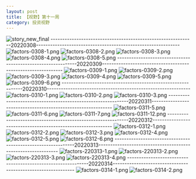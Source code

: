 ```yaml
---
layout: post
title: 【视野】第十一周
category: 投资视野
---
```

![story_new_final](https://raw.githubusercontent.com/Aragronsam/blog-pic/main/story_new_final.png)
-------------------------------------------------------------20220308-------------------------------------------------------------
![factors-0308-1.png](https://raw.githubusercontent.com/Aragronsam/blog-pic/main/factors-0308-1.png)
![factors-0308-2.png](https://raw.githubusercontent.com/Aragronsam/blog-pic/main/factors-0308-2.png)
![factors-0308-3.png](https://raw.githubusercontent.com/Aragronsam/blog-pic/main/factors-0308-3.png)
![factors-0308-4.png](https://raw.githubusercontent.com/Aragronsam/blog-pic/main/factors-0308-4.png)
![factors-0308-5.png](https://raw.githubusercontent.com/Aragronsam/blog-pic/main/factors-0308-5.png)
-------------------------------------------------------------20220309-------------------------------------------------------------
![factors-0309-1.png](https://raw.githubusercontent.com/Aragronsam/blog-pic/main/factors-0309-1.png)
![factors-0309-2.png](https://raw.githubusercontent.com/Aragronsam/blog-pic/main/factors-0309-2.png)
![factors-0309-3.png](https://raw.githubusercontent.com/Aragronsam/blog-pic/main/factors-0309-3.png)
![factors-0309-4.png](https://raw.githubusercontent.com/Aragronsam/blog-pic/main/factors-0309-4.png)
![factors-0309-5.png](https://raw.githubusercontent.com/Aragronsam/blog-pic/main/factors-0309-5.png)
![factors-0309-6.png](https://raw.githubusercontent.com/Aragronsam/blog-pic/main/factors-0309-6.png)
-------------------------------------------------------------20220310-------------------------------------------------------------
![factors-0310-1.png](https://raw.githubusercontent.com/Aragronsam/blog-pic/main/factors-0310-1.png)
![factors-0310-2.png](https://raw.githubusercontent.com/Aragronsam/blog-pic/main/factors-0310-2.png)
![factors-0310-3.png](https://raw.githubusercontent.com/Aragronsam/blog-pic/main/factors-0310-3.png)
-------------------------------------------------------------20220311-------------------------------------------------------------
![factors-0311-5.png](https://raw.githubusercontent.com/Aragronsam/blog-pic/main/factors-0311-5.png)
![factors-0311-6.png](https://raw.githubusercontent.com/Aragronsam/blog-pic/main/factors-0311-6.png)
![factors-0311-7.png](https://raw.githubusercontent.com/Aragronsam/blog-pic/main/factors-0311-7.png)
![factors-0311-12.png](https://raw.githubusercontent.com/Aragronsam/blog-pic/main/factors-0311-12.png)
-------------------------------------------------------------20220312-------------------------------------------------------------
![factors-0312-1.png](https://raw.githubusercontent.com/Aragronsam/blog-pic/main/factors-0312-1.png)
![factors-0312-2.png](https://raw.githubusercontent.com/Aragronsam/blog-pic/main/factors-0312-2.png)
![factors-0312-3.png](https://raw.githubusercontent.com/Aragronsam/blog-pic/main/factors-0312-3.png)
![factors-0312-4.png](https://raw.githubusercontent.com/Aragronsam/blog-pic/main/factors-0312-4.png)
![factors-0312-5.png](https://raw.githubusercontent.com/Aragronsam/blog-pic/main/factors-0312-5.png)
![factors-0312-6.png](https://raw.githubusercontent.com/Aragronsam/blog-pic/main/factors-0312-6.png)
-------------------------------------------------------------20220313-------------------------------------------------------------
![factors-220313-1.png](https://raw.githubusercontent.com/Aragronsam/blog-pic/main/factors-220313-1.png)
![factors-220313-2.png](https://raw.githubusercontent.com/Aragronsam/blog-pic/main/factors-220313-2.png)
![factors-220313-3.png](https://raw.githubusercontent.com/Aragronsam/blog-pic/main/factors-220313-3.png)
![factors-220313-4.png](https://raw.githubusercontent.com/Aragronsam/blog-pic/main/factors-220313-4.png)
-------------------------------------------------------------20220314-------------------------------------------------------------
![factors-0314-1.png](https://raw.githubusercontent.com/Aragronsam/blog-pic/main/factors-0314-1.png)
![factors-0314-2.png](https://raw.githubusercontent.com/Aragronsam/blog-pic/main/factors-0314-2.png)



  




